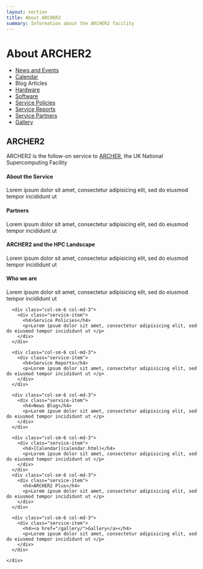 ```yaml
---
layout: section
title: About ARCHER2 
summary: Information about the ARCHER2 facility
---
```


# About ARCHER2 #


* [News and Events](./news-events/)
* [Calendar](./calendar.html)
* Blog Articles
* [Hardware](./hardware.html)
* [Software](./software/)
* [Service Policies](./policies/)
* [Service Reports](./reports)
* [Service Partners](./partners.html)
* [Gallery](./gallery/)


<!-- Service Start -->
<section id="service">
  <div class="container">
    <div class="row">
      <div class="section-title">
        <h2>ARCHER2</h2>
        <p>ARCHER2 is the follow-on service to <a href="http://archer.ac.uk">ARCHER</a>, the UK National Supercomputing Facility</p>
      </div>
    </div>
    <div class="row ">
      <div class="col-sm-6 col-md-3">
        <div class="service-item">
          <h4>About the Service</h4>
          <p>Lorem ipsum dolor sit amet, consectetur adipisicing elit, sed do eiusmod tempor incididunt ut </p>
        </div>
      </div>
      <div class="col-sm-6 col-md-3">
        <div class="service-item">
          <h4>Partners</h4>
          <p>Lorem ipsum dolor sit amet, consectetur adipisicing elit, sed do eiusmod tempor incididunt ut </p>
        </div>
      </div>
      <div class="col-sm-6 col-md-3">
        <div class="service-item">
          <h4>ARCHER2 and the HPC Landscape</h4>
          <p>Lorem ipsum dolor sit amet, consectetur adipisicing elit, sed do eiusmod tempor incididunt ut </p>
        </div>
      </div>
      <div class="col-sm-6 col-md-3">
        <div class="service-item">
          <h4>Who we are</h4>
          <p>Lorem ipsum dolor sit amet, consectetur adipisicing elit, sed do eiusmod tempor incididunt ut </p>
        </div>
      </div>

      <div class="col-sm-6 col-md-3">
        <div class="service-item">
          <h4>Service Policies</h4>
          <p>Lorem ipsum dolor sit amet, consectetur adipisicing elit, sed do eiusmod tempor incididunt ut </p>
        </div>
      </div>

      <div class="col-sm-6 col-md-3">
        <div class="service-item">
          <h4>Service Reports</h4>
          <p>Lorem ipsum dolor sit amet, consectetur adipisicing elit, sed do eiusmod tempor incididunt ut </p>
        </div>
      </div>

      <div class="col-sm-6 col-md-3">
        <div class="service-item">
          <h4>News Blog</h4>
          <p>Lorem ipsum dolor sit amet, consectetur adipisicing elit, sed do eiusmod tempor incididunt ut </p>
        </div>
      </div>

      <div class="col-sm-6 col-md-3">
        <div class="service-item">
          <h4>[Calendar](calendar.html)</h4>
          <p>Lorem ipsum dolor sit amet, consectetur adipisicing elit, sed do eiusmod tempor incididunt ut </p>
        </div>
      </div>
      <div class="col-sm-6 col-md-3">
        <div class="service-item">
          <h4>ARCHER2 Plus</h4>
          <p>Lorem ipsum dolor sit amet, consectetur adipisicing elit, sed do eiusmod tempor incididunt ut </p>
        </div>
      </div>

      <div class="col-sm-6 col-md-3">
        <div class="service-item">
          <h4><a href="/gallery/">Gallery</a></h4>
          <p>Lorem ipsum dolor sit amet, consectetur adipisicing elit, sed do eiusmod tempor incididunt ut </p>
        </div>
      </div>

    </div>
  </div>
</section>